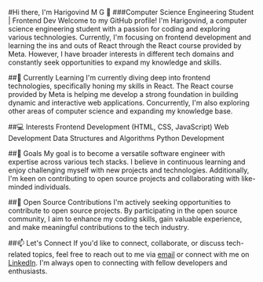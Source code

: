 #Hi there, I'm Harigovind M G 👋
###Computer Science Engineering Student | Frontend Dev
Welcome to my GitHub profile! I'm Harigovind, a computer science engineering student with a passion for coding and exploring various technologies. Currently, I'm focusing on frontend development and learning the ins and outs of React through the React course provided by Meta. However, I have broader interests in different tech domains and constantly seek opportunities to expand my knowledge and skills.

##🌱 Currently Learning
I'm currently diving deep into frontend technologies, specifically honing my skills in React. The React course provided by Meta is helping me develop a strong foundation in building dynamic and interactive web applications. Concurrently, I'm also exploring other areas of computer science and expanding my knowledge base.

##💻 Interests
Frontend Development (HTML, CSS, JavaScript)
Web Development
Data Structures and Algorithms
Python Development


##🚀 Goals
My goal is to become a versatile software engineer with expertise across various tech stacks. I believe in continuous learning and enjoy challenging myself with new projects and technologies. Additionally, I'm keen on contributing to open source projects and collaborating with like-minded individuals.

##🌟 Open Source Contributions
I'm actively seeking opportunities to contribute to open source projects. By participating in the open source community, I aim to enhance my coding skills, gain valuable experience, and make meaningful contributions to the tech industry.

##📫 Let's Connect
If you'd like to connect, collaborate, or discuss tech-related topics, feel free to reach out to me via [email](harigovindmg@gmail.com) or connect with me on [LinkedIn](https://www.linkedin.com/in/harigovind-m-g-881a8b20a/). I'm always open to connecting with fellow developers and enthusiasts.
